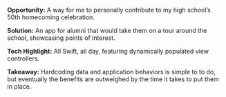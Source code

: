 **Opportunity:** A way for me to personally contribute to my high school’s 50th homecoming celebration.

**Solution:** An app for alumni that would take them on a tour around the school, showcasing points of interest.

**Tech Highlight:** All Swift, all day, featuring dynamically populated view controllers.

**Takeaway:** Hardcoding data and application behaviors is simple to to do, but eventually the benefits are outweighed by the time it takes to put them in place.
